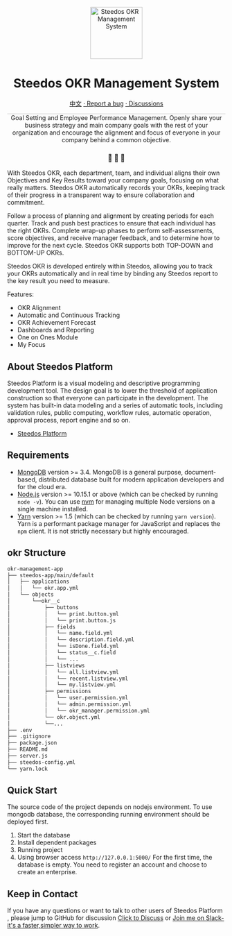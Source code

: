 
<p align="center">
  <a href="https://www.steedos.org">
    <img alt="Steedos OKR Management System
" src="https://steedos.github.io/assets/logo.png" width="120" />
  </a>
</p>
<h1 align="center">
  Steedos OKR Management System
</h1>

<p align="center">
<a href="https://github.com/steedos/okr-management-app/blob/master/README_cn.md">中文</a>
<a href="https://github.com/steedos/okr-management-app/issues/"> · Report a bug</a>
<a href="https://github.com/steedos/okr-management-app/discussions"> · Discussions</a>
</p>

<p align="center" style="border-top: solid 1px #cccccc">
Goal Setting and Employee Performance Management. Openly share your business strategy and main company goals with the rest of your organization and encourage the alignment and focus of everyone in your company behind a common objective.
</p>

<h3 align="center">
 🤖 🎨 🚀
</h3>

With Steedos OKR, each department, team, and individual aligns their own Objectives and Key Results toward your company goals, focusing on what really matters. Steedos OKR automatically records your OKRs, keeping track of their progress in a transparent way to ensure collaboration and commitment.

Follow a process of planning and alignment by creating periods for each quarter. Track and push best practices to ensure that each individual has the right OKRs. Complete wrap-up phases to perform self-assessments, score objectives, and receive manager feedback, and to determine how to improve for the next cycle. Steedos OKR supports both TOP-DOWN and BOTTOM-UP OKRs.

Steedos OKR is developed entirely within Steedos, allowing you to track your OKRs automatically and in real time by binding any Steedos report to the key result you need to measure.

Features: 

- OKR Alignment 
- Automatic and Continuous Tracking 
- OKR Achievement Forecast 
- Dashboards and Reporting 
- One on Ones Module 
- My Focus

## About  Steedos Platform

Steedos Platform is a visual modeling and descriptive programming development tool. The design goal is to lower the threshold of application construction so that everyone can participate in the development. The system has built-in data modeling and a series of automatic tools, including validation rules, public computing, workflow rules, automatic operation, approval process, report engine and so on.

- [Steedos Platform](https://www.steedos.org/)

## Requirements

- [MongoDB](https://www.mongodb.com/try/download/) version >= 3.4. MongoDB is a general purpose, document-based, distributed database built for modern application developers and for the cloud era.
- [Node.js](https://nodejs.org/en/download/) version >= 10.15.1 or above (which can be checked by running `node -v`). You can use [nvm](https://github.com/nvm-sh/nvm) for managing multiple Node versions on a single machine installed.
- [Yarn](https://yarnpkg.com/en/) version >= 1.5 (which can be checked by running `yarn version`). Yarn is a performant package manager for JavaScript and replaces the `npm` client. It is not strictly necessary but highly encouraged.


## okr Structure

```sh
okr-management-app
├── steedos-app/main/default
│   ├── applications
│   │   └── okr.app.yml
│   └── objects
│       └──okr__c
│           ├── buttons
│           │   └── print.button.yml
│           │   └── print.button.js
│           ├── fields
│           │   └── name.field.yml
│           │   └── description.field.yml
│           │   └── isDone.field.yml
│           │   └── status__c.field
│           │   └── ...
│           ├── listviews
│           │   └── all.listview.yml
│           │   └── recent.listview.yml
│           │   └── my.listview.yml
│           ├── permissions
│           │   └── user.permission.yml
│           │   └── admin.permission.yml
│           │   └── okr_manager.permission.yml
│           └── okr.object.yml
│           └──...
├── .env
├── .gitignore
├── package.json
├── README.md
├── server.js
├── steedos-config.yml
└── yarn.lock
```

##  Quick Start

The source code of the project depends on nodejs environment. To use mongodb database, the corresponding running environment should be deployed first.

  1. Start the database  
  2. Install dependent packages
  3. Running project
  4. Using browser access `http://127.0.0.1:5000/`    For the first time, the database is empty. You need to register an account and choose to create an enterprise.

## Keep in Contact

If you have any questions or want to talk to other users of Steedos Platform , please jump to GitHub for discussion [Click to Discuss](https://github.com/steedos/steedos-platform/discussions) or [Join me on Slack-it's a faster,simpler way to work](https://join.slack.com/t/steedos/shared_invite/zt-jq7eupr9-cgKrUOyWb1zymniRzhH4jg).
